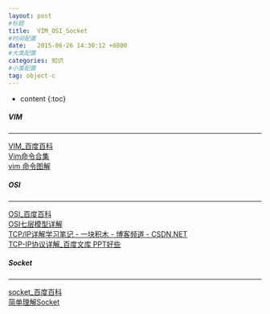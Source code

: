 ```yaml
---
layout: post
#标题
title:  VIM_OSI_Socket
#时间配置
date:   2015-06-26 14:30:12 +0800
#大类配置
categories: 知识
#小类配置
tag: object-c
---
```


* content
{:toc}


##### VIM
---

<a href="http://www.baidu.com/link?url=L4dlg_2V4KzZ0NIhoe2oTiyWQr3oSxAsHvM6vrZhsnRcqTxSz7NQaIfPbolFzmOdfjodoeK33iH2CH2guKZfq6dSUDeN7YiJpAFJEsmjGKW&wd=&eqid=c10b2f3f000148fa00000003558cf131" target="_blank">VIM_百度百科</a><br>
<a href="http://www.cnblogs.com/softwaretesting/archive/2011/07/12/2104435.html" target="_blank">Vim命令合集</a><br>
<a href="http://jingyan.baidu.com/article/48206aeaf07f37216ad6b3a6.html" target="_blank">vim 命令图解</a><br>


##### OSI
---

<a href="http://www.baidu.com/link?url=50tRyZJHQ20G3V0MuBRijLZa5G0Q6g1nmoEMnz0tGOflFLM8RRVu6UPYvQ6TmcMT7BSERcE3ikTJvDOivepfJSQ9TWWenmxijvZF6w31tUG" target="_blank">OSI_百度百科</a><br>
<a href="http://blog.csdn.net/yaopeng_2005/article/details/7064869" target="_blank">OSI七层模型详解</a><br>
<a href="http://www.baidu.com/link?url=tQAdUIHLVbDY4avISpM-2GdGjNCIM7eAP_neY76k7e4dKpUXgruxj9_t7NZJAamIeMvI_5b3Qzyf61qP2kwPYO2sc59pW6dDmTbGGbKuxpS&wd=&eqid=91ebfc630000935c00000003558cf4eb" target="_blank">TCP/IP详解学习笔记 - 一块积木 - 博客频道 - CSDN.NET</a><br>
<a href="http://www.baidu.com/link?url=ZaYAjYsPPxB43uUaUgWKDrYrKzOgRXsGdzHNY43LcfWg1nAP02Y3uvtv3jKeCrALKsCaySOs7X2LK0XMj8DjYUyu_3EHT7Tpgwf2gRjVCx7&wd=&eqid=91ebfc630000935c00000003558cf4eb" target="_blank">TCP-IP协议详解_百度文库 PPT好些</a><br>


##### Socket
---

<a href="http://www.baidu.com/link?url=zg7iH3gOX2TudnGRUI5U9AkZhTIp0A0BtxymfQGc9RO5eThiIENUPtKJ47qnEe2kTZBy9bqb9IYGB5-EDkYqWkf49GHAT_scW1WfVQq9b8O" target="_blank">socket_百度百科</a><br>
<a href="http://www.cnblogs.com/dolphinX/p/3460545.html" target="_blank">简单理解Socket</a><br>